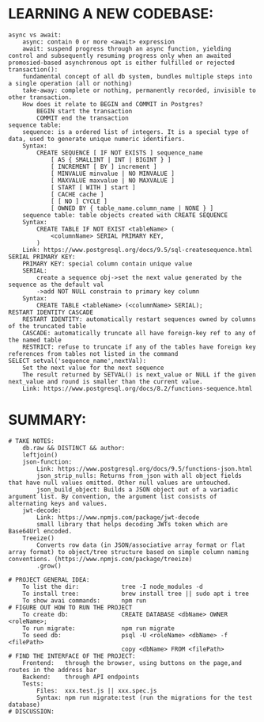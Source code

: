 # LEARNING A NEW CODEBASE:
    async vs await:
        async: contain 0 or more <await> expression
        await: suspend progress through an async function, yielding control and subsequently resuming progress only when an awaited promosied-based asynchronous opt is either fulfilled or rejected
    transaction():
        fundamental concept of all db system, bundles multiple steps into a single operation (all or nothing)
        take-away: complete or nothing, permanently recorded, invisible to other transaction.
        How does it relate to BEGIN and COMMIT in Postgres?
            BEGIN start the transaction
            COMMIT end the transaction
    sequence table:
        sequence: is a ordered list of integers. It is a special type of data, used to generate unique numeric identifiers. 
        Syntax:
            CREATE SEQUENCE [ IF NOT EXISTS ] sequence_name
                [ AS { SMALLINT | INT | BIGINT } ]
                [ INCREMENT [ BY ] increment ]
                [ MINVALUE minvalue | NO MINVALUE ] 
                [ MAXVALUE maxvalue | NO MAXVALUE ]
                [ START [ WITH ] start ] 
                [ CACHE cache ] 
                [ [ NO ] CYCLE ]
                [ OWNED BY { table_name.column_name | NONE } ]
        sequence table: table objects created with CREATE SEQUENCE
        Syntax: 
            CREATE TABLE IF NOT EXIST <tableName> (
                <columnName> SERIAL PRIMARY KEY,
            )
        Link: https://www.postgresql.org/docs/9.5/sql-createsequence.html 
    SERIAL PRIMARY KEY:
        PRIMARY KEY: special column contain unique value
        SERIAL: 
            create a sequence obj->set the next value generated by the sequence as the default val
            ->add NOT NULL constrain to primary key column
        Syntax:
            CREATE TABLE <tableName> (<columnName> SERIAL);
    RESTART IDENTITY CASCADE
        RESTART IDENTITY: automatically restart sequences owned by columns of the truncated table
        CASCADE: automatically truncate all have foreign-key ref to any of the named table
        RESTRICT: refuse to truncate if any of the tables have foreign key references from tables not listed in the command
    SELECT setval('sequence_name',nextVal):
        Set the next value for the next sequence
        The result returned by SETVAL() is next_value or NULL if the given next_value and round is smaller than the current value.
        Link: https://www.postgresql.org/docs/8.2/functions-sequence.html 

# SUMMARY:   
    # TAKE NOTES:
        db.raw && DISTINCT && author:
        leftjoin()
        json-function: 
            Link: https://www.postgresql.org/docs/9.5/functions-json.html  
            json_strip_nulls: Returns from_json with all object fields that have null values omitted. Other null values are untouched.
            json_build_object: Builds a JSON object out of a variadic argument list. By convention, the argument list consists of alternating keys and values.
        jwt-decode:
            Link: https://www.npmjs.com/package/jwt-decode 
            small library that helps decoding JWTs token which are Base64Url encoded.
        Treeize()
            Converts row data (in JSON/associative array format or flat array format) to object/tree structure based on simple column naming conventions. (https://www.npmjs.com/package/treeize)
            .grow() 

    # PROJECT GENERAL IDEA:
        To list the dir:            tree -I node_modules -d
        To install tree:            brew install tree || sudo apt i tree
        To show avai commands:      npm run
    # FIGURE OUT HOW TO RUN THE PROJECT
        To create db:               CREATE DATABASE <dbName> OWNER <roleName>;
        To run migrate:             npm run migrate
        To seed db:                 psql -U <roleName> <dbName> -f <filePath>
                                    copy <dbName> FROM <filePath>
    # FIND THE INTERFACE OF THE PROJECT:
        Frontend:   through the browser, using buttons on the page,and routes in the address bar
        Backend:    through API endpoints
        Tests:
            Files:  xxx.test.js || xxx.spec.js
            Syntax: npm run migrate:test (run the migrations for the test database)
    # DISCUSSION:
    





